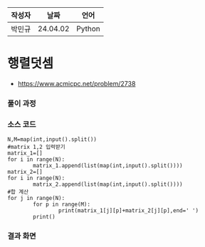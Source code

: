 | 작성자  |   날짜   | 언어    |
| ------- | --------- | ------- |
| 박민규    | 24.04.02  | Python  |

# 행렬덧셈

 - https://www.acmicpc.net/problem/2738


### 풀이 과정  



### 소스 코드

```
N,M=map(int,input().split())
#matrix 1,2 입력받기
matrix_1=[]
for i in range(N):
        matrix_1.append(list(map(int,input().split())))
matrix_2=[]
for i in range(N):
        matrix_2.append(list(map(int,input().split())))
#합 계산
for j in range(N):
        for p in range(M):
                print(matrix_1[j][p]+matrix_2[j][p],end=' ')
        print()
```

### 결과 화면
